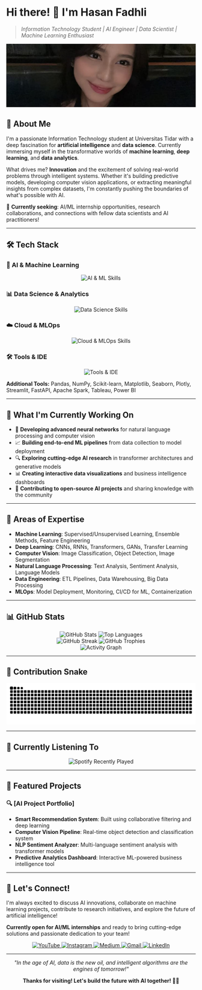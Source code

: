 # Hi there! 👋 I'm Hasan Fadhli

> *Information Technology Student | AI Engineer | Data Scientist | Machine Learning Enthusiast*

![kath](head/kath.jpg)

## 🚀 About Me

I'm a passionate Information Technology student at Universitas Tidar with a deep fascination for **artificial intelligence** and **data science**. Currently immersing myself in the transformative worlds of **machine learning**, **deep learning**, and **data analytics**.

What drives me? **Innovation** and the excitement of solving real-world problems through intelligent systems. Whether it's building predictive models, developing computer vision applications, or extracting meaningful insights from complex datasets, I'm constantly pushing the boundaries of what's possible with AI.

🎯 **Currently seeking**: AI/ML internship opportunities, research collaborations, and connections with fellow data scientists and AI practitioners!

---

## 🛠️ Tech Stack

### 🤖 AI & Machine Learning
<div align="center">
  <img src="https://skillicons.dev/icons?i=py,pytorch,tensorflow,opencv,sklearn" alt="AI & ML Skills" />
</div>

### 📊 Data Science & Analytics
<div align="center">
  <img src="https://skillicons.dev/icons?i=py,r,postgres,mysql,sqlite,mongodb" alt="Data Science Skills" />
</div>

### ☁️ Cloud & MLOps
<div align="center">
  <img src="https://skillicons.dev/icons?i=aws,gcp,docker,git,github" alt="Cloud & MLOps Skills" />
</div>

### 🛠️ Tools & IDE
<div align="center">
  <img src="https://skillicons.dev/icons?i=vscode,jupyterlab,notion" alt="Tools & IDE" />
</div>

**Additional Tools:** Pandas, NumPy, Scikit-learn, Matplotlib, Seaborn, Plotly, Streamlit, FastAPI, Apache Spark, Tableau, Power BI

---

## 🌱 What I'm Currently Working On

- 🧠 **Developing advanced neural networks** for natural language processing and computer vision
- 📈 **Building end-to-end ML pipelines** from data collection to model deployment
- 🔍 **Exploring cutting-edge AI research** in transformer architectures and generative models
- 📊 **Creating interactive data visualizations** and business intelligence dashboards
- 🤝 **Contributing to open-source AI projects** and sharing knowledge with the community

---

## 🎯 Areas of Expertise

- **Machine Learning**: Supervised/Unsupervised Learning, Ensemble Methods, Feature Engineering
- **Deep Learning**: CNNs, RNNs, Transformers, GANs, Transfer Learning
- **Computer Vision**: Image Classification, Object Detection, Image Segmentation
- **Natural Language Processing**: Text Analysis, Sentiment Analysis, Language Models
- **Data Engineering**: ETL Pipelines, Data Warehousing, Big Data Processing
- **MLOps**: Model Deployment, Monitoring, CI/CD for ML, Containerization

---

## 📊 GitHub Stats

<div align="center">
  <img src="https://github-readme-stats.vercel.app/api?username=faveria&hide_title=false&hide_rank=false&show_icons=true&include_all_commits=true&count_private=true&disable_animations=false&theme=radical&locale=en&hide_border=false" height="150" alt="GitHub Stats" />
  <img src="https://github-readme-stats.vercel.app/api/top-langs?username=faveria&locale=en&hide_title=false&layout=compact&card_width=320&langs_count=5&theme=radical&hide_border=false" height="150" alt="Top Languages" />
</div>

<div align="center">
  <img src="https://streak-stats.demolab.com?user=faveria&locale=en&mode=daily&theme=radical&hide_border=false&border_radius=5" height="150" alt="GitHub Streak" />
  <img src="https://github-profile-trophy.vercel.app?username=faveria&theme=radical&column=-1&row=1&margin-w=8&margin-h=8&no-bg=false&no-frame=false" height="150" alt="GitHub Trophies" />
</div>

<div align="center">
  <img src="https://github-readme-activity-graph.vercel.app/graph?username=faveria&radius=16&theme=radical&area=true" height="300" alt="Activity Graph" />
</div>

---

## 🐍 Contribution Snake

<div align="center">
  <img src="https://raw.githubusercontent.com/faveria/faveria/output/snake.svg" alt="Snake Animation" />
</div>

---

## 🎵 Currently Listening To

<div align="center">
  <img src="https://spotify-recently-played-readme.vercel.app/api?user=31kwrjaxhcc6aqj6r5nzfghv52s4&count=5&unique=true" alt="Spotify Recently Played" />
</div>

---

## 🚀 Featured Projects

### 🔍 [AI Project Portfolio]
- **Smart Recommendation System**: Built using collaborative filtering and deep learning
- **Computer Vision Pipeline**: Real-time object detection and classification system
- **NLP Sentiment Analyzer**: Multi-language sentiment analysis with transformer models
- **Predictive Analytics Dashboard**: Interactive ML-powered business intelligence tool

---

## 🤝 Let's Connect!

I'm always excited to discuss AI innovations, collaborate on machine learning projects, contribute to research initiatives, and explore the future of artificial intelligence!

**Currently open for AI/ML internships** and ready to bring cutting-edge solutions and passionate dedication to your team!

<div align="center">
  <a href="https://www.youtube.com/@faveria77" target="_blank">
    <img src="https://raw.githubusercontent.com/maurodesouza/profile-readme-generator/master/src/assets/icons/social/youtube/default.svg" width="52" height="40" alt="YouTube" />
  </a>
  <a href="https://www.instagram.com/faveria_/" target="_blank">
    <img src="https://raw.githubusercontent.com/maurodesouza/profile-readme-generator/master/src/assets/icons/social/instagram/default.svg" width="52" height="40" alt="Instagram" />
  </a>
  <a href="https://medium.com/@hasanfadhli699" target="_blank">
    <img src="https://raw.githubusercontent.com/maurodesouza/profile-readme-generator/master/src/assets/icons/social/medium/default.svg" width="52" height="40" alt="Medium" />
  </a>
  <a href="mailto:hasanfadhli699@gmail.com" target="_blank">
    <img src="https://raw.githubusercontent.com/maurodesouza/profile-readme-generator/master/src/assets/icons/social/gmail/default.svg" width="52" height="40" alt="Gmail" />
  </a>
  <a href="#" target="_blank">
    <img src="https://raw.githubusercontent.com/maurodesouza/profile-readme-generator/master/src/assets/icons/social/linkedin/default.svg" width="52" height="40" alt="LinkedIn" />
  </a>
</div>

---

<div align="center">
  <i>"In the age of AI, data is the new oil, and intelligent algorithms are the engines of tomorrow!"</i>
  
  **Thanks for visiting! Let's build the future with AI together! 🤖✨**
</div>